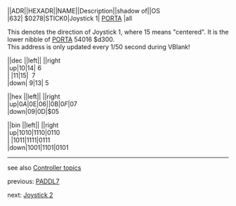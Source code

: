||ADR||HEXADR||NAME||Description||shadow of||OS  
|632| $0278|STICK0|Joystick 1| [PORTA](../PORTA/index.md) |all  
  
This denotes the direction of Joystick 1, where 15 means "centered". It is the lower nibble of [PORTA](../PORTA/index.md) 54016 $d300.  
This address is only updated every 1/50 second during VBlank!  
  
||dec ||left|| ||right  
|up|10|14|&nbsp;6  
| |11|15| &nbsp;7  
|down|&nbsp;9|13|&nbsp;5  
  
||hex ||left|| ||right  
|up|$0A|$0E|$06  
| |$0B|$0F|$07  
|down|$09|$0D|$05  
  
||bin ||left|| ||right  
|up|1010|1110|0110  
| |1011|1111|0111  
|down|1001|1101|0101  
  
---
see also [Controller topics](../Controller_topics/index.md)  
  
previous: [PADDL7](../PADDL7/index.md)  
  
next: [Joystick 2](../STICK1/index.md)  
